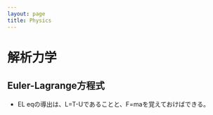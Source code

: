 ```yaml
---
layout: page
title: Physics
---
```


# 解析力学
## Euler-Lagrange方程式
- EL eqの導出は、L=T-Uであることと、F=maを覚えておけばできる。
